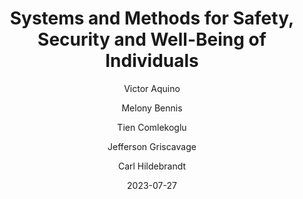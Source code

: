 ---
collection: patents
title: "Systems and Methods for Safety, Security and Well-Being of Individuals"
author: [Victor Aquino, Melony Bennis, Tien Comlekoglu, Jefferson Griscavage, Carl Hildebrandt]
year: 2023
date: 2023-07-27
patent_number: "US Patent 11,688,265"
description: "An example method for monitoring health and well-being of persons includes a processor integral to a video camera capturing video frames containing raw image data of a scene containing person objects and non-person objects. The processor, for a first video frame, executes video frame operations, including detecting the person objects in the first video frame, detecting and identifying the non-person objects in the first video frame, identifying and classifying a person object as a person for metric analysis, and determining a posture of the person. The method further includes the processor repeating the video frame operations for second and subsequent video frames; identifying changes in posture of the person from the second and subsequent video frames; using the changes in posture, determining motion of the person; providing person privacy, comprising automatically and immediately following each video frame operation on a video frame, deleting all raw image data of the video frame; and, based on the posture changes and the motion, generating a private, personalized metric analysis for the person. In an aspect, the private, personalized metric analysis includes outcome measures of interest selected from a group consisting of steps taken/distance walked/changes in gait by elderly persons, positional changes for bedridden persons, and developmental milestones in child persons; and the processor conducts the metric analysis over time to identify trends and corresponding changes in a health condition of the person, comprising progress in rehabilitation, deterioration from a degenerative disease, and physical and mental development."
access_url: https://patentimages.storage.googleapis.com/87/af/35/5093aea8fabd6c/US11688265.pdf
url: https://patents.google.com/patent/US11282367B1/en
citation: 'Aquino, Victor, Melony Bennis, Tien Comlekoglu, Jefferson Griscavage, and Carl Hildebrandt. "System and methods for safety, security, and well-being of individuals." U.S. Patent 11,688,265, issued June 27, 2023.'
downloads:
  patent: /assets/files/patents/US11688265.pdf
---